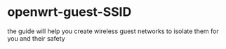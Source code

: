 # openwrt-guest-SSID
the guide will help you create wireless guest networks to isolate them for you and their safety
